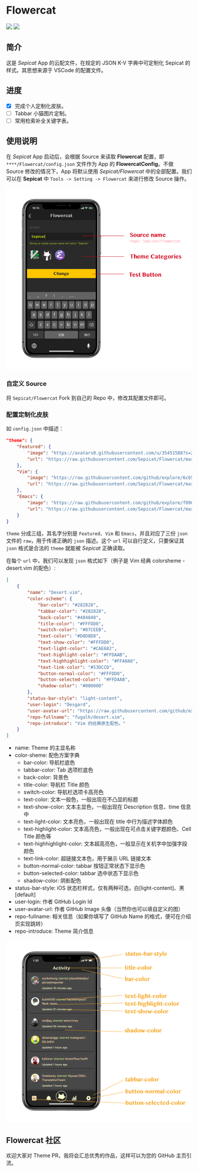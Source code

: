 # Flowercat

![](https://img.shields.io/badge/Sepicat-component-brightgreen.svg)
![](https://img.shields.io/badge/License-GPL--3.0-blue.svg)

## 简介

这是 *Sepicat* App 的云配文件，在规定的 JSON K-V 字典中可定制化 Sepicat 的样式。其思想来源于 VSCode 的配置文件。

## 进度

- [x] 完成个人定制化皮肤。
- [ ] Tabbar 小猫图片定制。
- [ ] 常用检索补全关键字表。

## 使用说明

在 *Sepicat* App 启动后，会根据 Source 来读取 **Flowercat** 配置，即 `****/Flowercat/config.json` 文件作为 App 的 **FlowercatConfig**。不做 Source 修改的情况下，App 将默认使用 *Sepicat/Flowercat* 中的全部配置。我们可以在 **Sepicat** 中 `Tools -> Setting -> Flowercat` 来进行修改 Source 操作。

![Introduce](Screenshot/introduce.png)

### 自定义 Source

将 `Sepicat/Flowercat` Fork 到自己的 Repo 中，修改其配置文件即可。

### 配置定制化皮肤

如 `config.json` 中描述：

```json
"theme": {
    "Featured": {
        "image": "https://avatars0.githubusercontent.com/u/35451588?s=200&v=4",
        "url": "https://raw.githubusercontent.com/Sepicat/Flowercat/master/theme.json"
    },
    "Vim": {
        "image": "https://raw.githubusercontent.com/github/explore/6c6508f34230f0ac0d49e847a326429eefbfc030/topics/vim/vim.png",
        "url": "https://raw.githubusercontent.com/Sepicat/Flowercat/master/theme-vim.json"
    },
    "Emacs": {
        "image": "https://raw.githubusercontent.com/github/explore/f090041c611aee2a399eb2591e4f522713f62b50/topics/emacs/emacs.png",
        "url": "https://raw.githubusercontent.com/Sepicat/Flowercat/master/theme-emacs.json"
    }
}
```

`theme` 分成三组，其名字分别是 `Featured`、`Vim` 和 `Emacs`，并且对应了三份 `json` 文件的 `raw`，用于传递正确的 `json` 描述。这个 `url` 可以自行定义，只要保证其 `json` 格式是合法的 `theme` 就能被 *Sepicat* 正确读取。

在每个 `url` 中，我们可以发现 `json` 格式如下（例子是 Vim 经典 colorsheme -
desert.vim 的配色）:

```json
[
    {
        "name": "Desert.vim",
        "color-scheme": {
            "bar-color": "#282828",
            "tabbar-color": "#282828",
            "back-color": "#484848",
            "title-color": "#FFFDD0",
            "switch-color": "#87CEEB",
            "text-color": "#D8D8D8",
            "text-show-color": "#FFFDD0",
            "text-light-color": "#CAE682",
            "text-highlight-color": "#FFDAAB",
            "text-highhighlight-color": "#FFA0A0",
            "text-link-color": "#53DCCD",
            "button-normal-color": "#FFFDD0",
            "button-selected-color": "#FFDAAB",
            "shadow-color": "#000000"
        },
        "status-bar-style": "light-content",
        "user-login": "Desgard",
        "user-avatar-url": "https://raw.githubusercontent.com/github/explore/6c6508f34230f0ac0d49e847a326429eefbfc030/topics/vim/vim.png",
        "repo-fullname": "fugalh/desert.vim",
        "repo-introduce": "Vim 的经典原生配色。"
    }
]
```

* name: Theme 的主显名称
* color-sheme: 配色方案字典
    * bar-color: 导航栏底色
    * tabbar-color: Tab 选项栏底色
    * back-color: 背景色
    * title-color: 导航栏 Title 颜色
    * switch-color: 导航栏选项卡高亮色
    * text-color: 文本一般色，一般出现在不凸显的标题
    * text-show-color: 文本主显色，一般出现在 Description 信息、time 信息中
    * text-light-color: 文本亮色，一般出现在 title 中行为描述字体颜色
    * text-highlight-color: 文本高亮色，一般出现在可点击关键字题颜色、Cell Title 颜色等
    * text-highhighlight-color: 文本超高亮色，一般显示在关机字中加强字段颜色
    * text-link-color: 超链接文本色，用于展示 URL 链接文本
    * button-normal-color: tabbar 按钮正常状态下显示色
    * button-selected-color: tabbar 选中状态下显示色
    * shadow-color: 阴影配色
* status-bar-style: iOS 状态栏样式，仅有两种可选，白[light-content]、黑[default]
* user-login: 作者 GitHub Login Id
* user-avatar-url: 作者 GitHub Image 头像（当然你也可以填自定义的图）
* repo-fullname: 相关信息（如果你填写了 GitHub Name 的格式，便可在介绍页实现跳转）
* repo-introduce: Theme 简介信息

![theme](Screenshot/theme.png)


## Flowercat 社区

欢迎大家对 Theme PR，我将会汇总优秀的作品，这样可以为您的 GitHub 主页引流。
